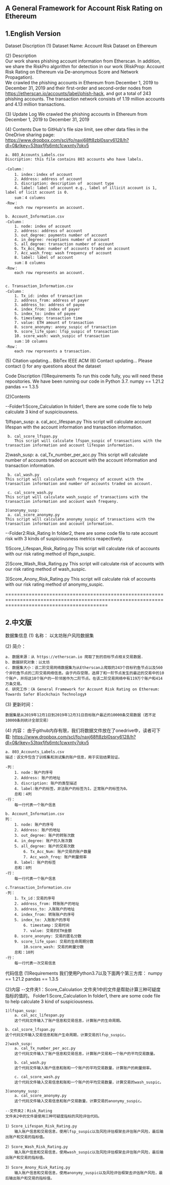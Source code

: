 ## A General Framework for Account Risk Rating on Ethereum

## 1.English Version

Dataset Discription
(1) Dataset Name:
	Account Risk Dataset on Ethereum

(2) Description  
	Our work shares phishing account information from Etherscan. In addition, we share the RiskPro algorithm for detection in our work (RiskProp: Account Risk Rating on Ethereum via De-anonymous Score and Network Propagation).  
    We crawled the phishing accounts in Ethereum from December 1, 2019 to December 31, 2019 and their first-order and second-order nodes from https://etherscan.io/accounts/label/phish-hack, and got a total of 243 phishing accounts. The transaction network  consists of  1.19 million accounts and 4.13 million transactions.

(3) Update Log
	We crawled the phishing accounts in Ethereum from December 1, 2019 to December 31, 2019 

(4) Contents
    Due to GitHub's file size limit, see other data files in the OneDrive sharing page:
    https://www.dropbox.com/scl/fo/naxj68ft8zbl0ssry6128/h?dl=0&rlkey=53tqxfjfs6mtc1cwxnty7okv5

	a. 803_Accounts_Labels.csv
	Discription: this file contains 803 accounts who have labels.

	-Column：
		1. index：index of account
		2. Address: address of account
		3. discription: description of  account type
		4. label: label of account e.g., label of illicit account is 1, label of licit account is 0.
		sum：4 columns
	-Row：
		each row represents an account.
	
	b. Account_Information.csv
	-Column：
		1. node: index of account
        2. address: address of account
		3. out_degree: payments number of account
		4. in_degree: receptions number of account
		5. all_degree: transaction number of account
        6. Tx_Acc_Num: number of accounts traded on account
        7. Acc_wash_freq: wash frequency of account
		8. label: label of account
		sum：8 columns
	-Row：
		each row represents an account.


	c. Transaction_Information.csv
	-Column：
		1. Tx_id: index of transaction
		2. address_from: address of payer
		3. address_to: address of payee
		4. index_from: index of payer
		5. index_to: index of payee
        6. timestamp: transaction time
        7. value: ETH amount of transaction
        8. score_anonymy: anony_suspic of transaction
        9. score_life_span: lfsp_suspic of transaction
        10. score_wash: wash_suspic of transaction
		sum：10 columns
	-Row：
		each row represents a transaction.
	


(5) Citation
	updating...
	BibTex
	IEEE
	ACM
(6) Contact
	updating...
	Please contact  () for any questions about the dataset

Code Discription
(1)Requirements
To run this code fully, you will need these repositories. We have been running our code in Python 3.7.
	numpy == 1.21.2
	pandas == 1.3.5

(2)Contents
    	
--Folder1:Score_Calculation
  In folder1, there are some code file to help calculate 3 kind of suspiciousness.
    
   1)lfspan_susp:
     a. cal_acc_lifespan.py
	This script will calculate account lifespan with the account information and transaction information.

     b. cal_score_lfspan.py
        This script will calculate lfspan_suspic of transactions with the transaction information and account lifespan information.

   2)wash_susp:
     a. cal_Tx_number_per_acc.py
	This script will calculate number of accounts traded on account with the account information and transaction information.

     b. cal_wash.py
	This script will calculate wash frequency of account with the transaction information and number of accounts traded on account.

     c. cal_score_wash.py
	This script will calculate wash_suspic of transactions with the transaction information and account wash frequeny.

    3)anonymy_susp:
     a. cal_score_anonymy.py
	This script will calculate anonymy_suspic of transactions with the transaction information and account information.
--Folder2:Risk_Rating
  In folder2, there are some code file to rate account risk with 3 kinds of suspiciousness metrics reapectively.

   1)Score_Lifespan_Risk_Rating.py
     This script will calculate risk of accounts with our risk rating method of lfspn_suspic.

   2)Score_Wash_Risk_Rating.py
     This script will calculate risk of accounts with our risk rating method of wash_suspic.

   3)Score_Anony_Risk_Rating.py
     This script will calculate risk of accounts with our risk rating method of anonymy_suspic.
    
===============================================================================================================================================

## 2.中文版

数据集信息
(1) 名称：
	以太坊账户风险数据集

(2) 简介：

	a. 数据来源：从 https://etherscan.io 爬取了到的目标节点相关交易数据. 
	b. 数据研究对象：以太坊
	c. 数据集大小：该二阶交易网络数据集为从Etherscan上爬取的243个目标钓鱼节点以及560个非钓鱼节点的二阶交易网络信息。由于内存受限，选择了和一阶节点发生的最近的交易中的10个账户，并将这10个账户的一阶邻居作为二阶节点。在该二阶交易网络中有119万个账户和414万条交易。
	d. 研究工作：《A General Framework for Account Risk Rating on Ethereum: Towards Safer Blockchain Technology》

(3) 更新时间：

	数据集是从2019年12月1日到2019年12月31日目标账户最近的10000条交易数据（若不足10000条则统计全部交易）

(4) 内容：
    由于github内存有限，我们将数据文件放在了onedrive中，读者可下载:
	https://www.dropbox.com/scl/fo/naxj68ft8zbl0ssry6128/h?dl=0&rlkey=53tqxfjfs6mtc1cwxnty7okv5

	a. 803_Accounts_Labels.csv
	描述：该文件包含了训练集和测试集的账户信息，用于实验结果验证。
	
	-列：
		1. node：账户的序号
		2. Address: 账户的地址
		3. discription: 账户的类型描述
		4. label:账户的标签，非法账户的标签为1，正常账户的标签为0。
		总和：4列
	-行：
		每一行代表一个账户信息
	
	b. Account_Information.csv
	列：
		1. node: 账户的序号
        2. Address: 账户的地址
		3. out_degree: 账户的转账次数
		4. in_degree: 账户的入账次数
		5. all_degree: 账户的交易次数
        	6. Tx_Acc_Num: 账户交易的账户数量
        	7. Acc_wash_freq: 账户刷量频率
		8. label: 账户的标签
        总和：8列
	-行：
		每一行代表一个账户信息
	
	c.Transaction_Information.csv
	-列：
		1. Tx_id：交易的序号
		2. address_from: 转账账户的地址
		3. address_to: 入账账户的地址
		4. index_from: 转账账户的序号
		5. index_to: 入账账户的序号
        	6. timestamp：交易时间
        	7. value: 交易的ETH金额
		8. score_anonymy: 交易的匿名分数
		9. score_life_span: 交易的生命周期分数
        	10.score_wash: 交易的刷量分数
		总和：10列
	-行：
		每一行代表一次交易信息
	


代码信息
(1)Requirements
我们使用Python3.7以及下面两个第三方库：
	numpy == 1.21.2
	pandas == 1.3.5

(2)内容
    --文件夹1：Score_Calculation
    文件夹1中的文件是帮助计算三种可疑度指标的值的。
    Folder1:Score_Calculation
    In folder1, there are some code file to help calculate 3 kind of suspiciousness.

    1)lfspan_susp:
        a. cal_acc_lifespan.py 
        这个代码文件输入了账户信息和交易信息，计算账户的生命周期。
	
	b. cal_score_lfspan.py
	这个代码文件输入交易信息和账户生命周期，计算交易的lfsp_suspic。

    2)wash_susp:
        a. cal_Tx_number_per_acc.py 
        这个代码文件输入了账户信息和交易信息，计算账户交易和一个账户的平均交易数量。

        b. cal_wash.py
        这个代码文件输入账户信息和账和一个账户的平均交易数量，计算账户的刷量频率。

        c. cal_score_wash.py
        这个代码文件输入交易信息和账和一个账户的平均交易数量，计算交易的wash_suspic。

    3)anonymy_susp:
        a. cal_score_anonymy.py
        这个代码文件输入交易信息和账户交易数量，计算交易的anonymy_suspic。

    --文件夹2：Risk_Rating
    文件夹2中的文件是使用三种可疑度指标的风险评估代码。

    1）Score_Lifespan_Risk_Rating.py
        输入账户信息和交易信息，使用lfsp_suspic以及风险评估框架去评估账户风险，最后输出账户和交易的指标值。

    2）Score_Wash_Risk_Rating.py
        输入账户信息和交易信息，使用wash_suspic以及风险评估框架去评估账户风险，最后输出账户和交易的指标值。

    3）Score_Anony_Risk_Rating.py
        输入账户信息和交易信息，使用anonymy_suspic以及风险评估框架去评估账户风险，最后输出账户和交易的指标值。
